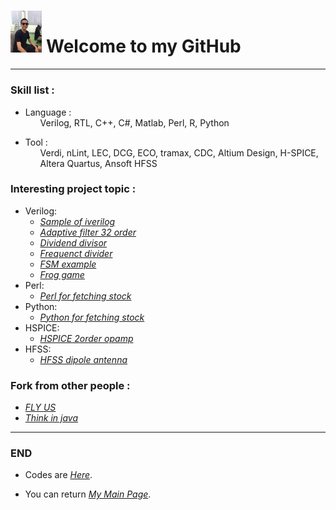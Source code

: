 
<h1 id="Welcome to my GitHub" >
<img src="https://raw.githubusercontent.com/KuiLiangLin/Welcome/master/profile_pic.jpg" height="10%" width="10%" >
Welcome to my GitHub
</h1>

<hr>
<h3> Skill list : </h3>
<ul><li>Language : 
  <ul>Verilog, RTL, C++, C#, Matlab, Perl, R, Python</ul>
</li></ul>
<ul><li>Tool : 
  <ul>Verdi, nLint, LEC, DCG, ECO, tramax, CDC,  Altium Design, H-SPICE, Altera Quartus, Ansoft HFSS</ul>
</li></ul>

<h3> Interesting project topic : </h3>
<ul>
  <li>Verilog:
    <ul>
      <li><em><a href="https://kuilianglin.github.io/verilog_iverilog_sample/"> Sample of iverilog </a></em></li>
    </ul>
    <ul>
      <li><em><a href="https://kuilianglin.github.io/verilog_adaptive_filter_32_order/"> Adaptive filter 32 order </a></em></li>
    </ul>
    <ul>
      <li><em><a href="https://kuilianglin.github.io/verilog_dividend_divisor/"> Dividend divisor </a></em></li>
    </ul>
    <ul>
      <li><em><a href="https://kuilianglin.github.io/verilog_freq_div/"> Frequenct divider </a></em></li>
    </ul>
    <ul>
      <li><em><a href="https://kuilianglin.github.io/verilog_FSM/"> FSM example </a></em></li>
    </ul>
    <ul>
      <li><em><a href="https://kuilianglin.github.io/verilog_frog_game/"> Frog game </a></em></li>
    </ul>
  </li>
  <li>Perl:
    <ul>
      <li><em><a href="https://kuilianglin.github.io/perl_stock/"> Perl for fetching stock</a></em></li>
    </ul>
  </li>
  <li>Python:
    <ul>
      <li><em><a href="https://kuilianglin.github.io/python_stock/"> Python for fetching stock</a></em></li>
    </ul>
  </li>
  <li>HSPICE:
    <ul>
      <li><em><a href="https://kuilianglin.github.io/HSPICE_2order_opamp/"> HSPICE 2order opamp</a></em></li>
    </ul>
  </li>
  <li>HFSS:
    <ul>
      <li><em><a href="https://kuilianglin.github.io/HFSS_dipole_antenna/"> HFSS dipole antenna</a></em></li>
    </ul>
  </li>
</ul>

<h3> Fork from other people : </h3>
<ul>
  <li><em><a href="https://github.com/KuiLiangLin/FLY_US/"> FLY US </a></em></li>
  <li><em><a href="https://github.com/KuiLiangLin/think-in-java/"> Think in java </a></em></li>  
</ul>

<hr>
<h3> END </h3>
<ul><li> Codes are <em><a href="https://github.com/KuiLiangLin/Welcome/">Here</a></em>. </li></ul>
<ul><li> You can return <em><a href="https://kuilianglin.github.io/Welcome/">My Main Page</a></em>. </li></ul>
